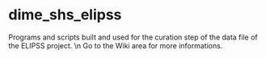 # dime_shs_elipss
Programs and scripts built and used for the curation step of the data file of the ELIPSS project. \n
Go to the Wiki area for more informations.
